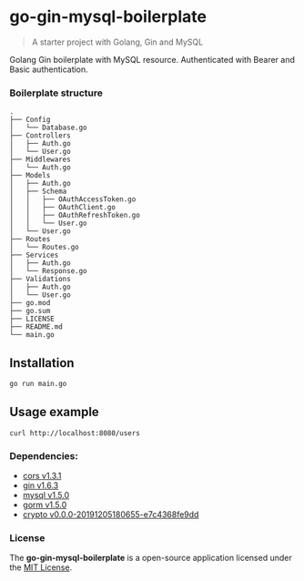 # go-gin-mysql-boilerplate
> A starter project with Golang, Gin and MySQL

Golang Gin boilerplate with MySQL resource. Authenticated with Bearer and Basic authentication.

### Boilerplate structure

```
.
├── Config
│   └── Database.go
├── Controllers
│   ├── Auth.go
│   └── User.go
├── Middlewares
│   └── Auth.go
├── Models
│   ├── Auth.go
│   ├── Schema
│   │   ├── OAuthAccessToken.go
│   │   ├── OAuthClient.go
│   │   ├── OAuthRefreshToken.go
│   │   └── User.go
│   └── User.go
├── Routes
│   └── Routes.go
├── Services
│   ├── Auth.go
│   └── Response.go
├── Validations
│   ├── Auth.go
│   └── User.go
├── go.mod
├── go.sum
├── LICENSE
├── README.md
└── main.go

```

## Installation

```sh
go run main.go
```

## Usage example

`curl http://localhost:8080/users`

### Dependencies:
* [cors v1.3.1](https://github.com/gin-contrib/cors)
* [gin v1.6.3](https://github.com/gin-gonic/gin)
* [mysql v1.5.0](https://github.com/go-sql-driver/mysql)
* [gorm v1.5.0](https://github.com/jinzhu/gorm)
* [crypto v0.0.0-20191205180655-e7c4368fe9dd](https://golang.org/x/crypto)

### **License**
The **go-gin-mysql-boilerplate** is a open-source application licensed under the [MIT License](LICENSE).
